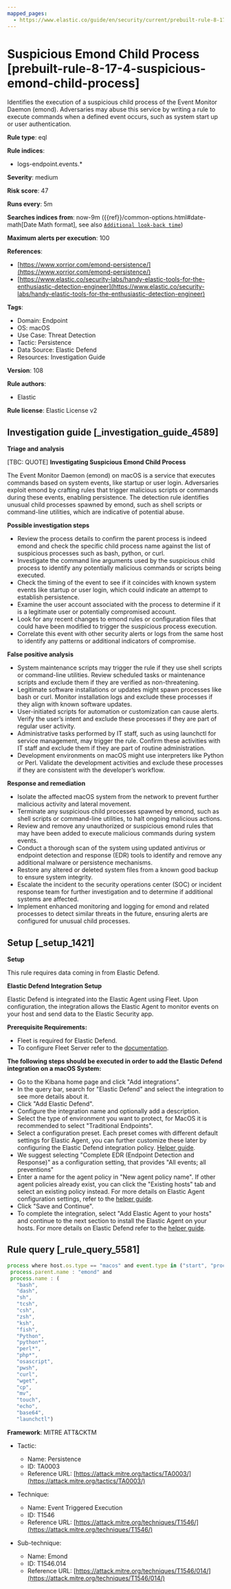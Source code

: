 ```yaml
---
mapped_pages:
  - https://www.elastic.co/guide/en/security/current/prebuilt-rule-8-17-4-suspicious-emond-child-process.html
---
```


# Suspicious Emond Child Process [prebuilt-rule-8-17-4-suspicious-emond-child-process]

Identifies the execution of a suspicious child process of the Event Monitor Daemon (emond). Adversaries may abuse this service by writing a rule to execute commands when a defined event occurs, such as system start up or user authentication.

**Rule type**: eql

**Rule indices**:

* logs-endpoint.events.*

**Severity**: medium

**Risk score**: 47

**Runs every**: 5m

**Searches indices from**: now-9m ({{ref}}/common-options.html#date-math[Date Math format], see also [`Additional look-back time`](docs-content://solutions/security/detect-and-alert/create-detection-rule.md#rule-schedule))

**Maximum alerts per execution**: 100

**References**:

* [https://www.xorrior.com/emond-persistence/](https://www.xorrior.com/emond-persistence/)
* [https://www.elastic.co/security-labs/handy-elastic-tools-for-the-enthusiastic-detection-engineer](https://www.elastic.co/security-labs/handy-elastic-tools-for-the-enthusiastic-detection-engineer)

**Tags**:

* Domain: Endpoint
* OS: macOS
* Use Case: Threat Detection
* Tactic: Persistence
* Data Source: Elastic Defend
* Resources: Investigation Guide

**Version**: 108

**Rule authors**:

* Elastic

**Rule license**: Elastic License v2

## Investigation guide [_investigation_guide_4589]

**Triage and analysis**

[TBC: QUOTE]
**Investigating Suspicious Emond Child Process**

The Event Monitor Daemon (emond) on macOS is a service that executes commands based on system events, like startup or user login. Adversaries exploit emond by crafting rules that trigger malicious scripts or commands during these events, enabling persistence. The detection rule identifies unusual child processes spawned by emond, such as shell scripts or command-line utilities, which are indicative of potential abuse.

**Possible investigation steps**

* Review the process details to confirm the parent process is indeed emond and check the specific child process name against the list of suspicious processes such as bash, python, or curl.
* Investigate the command line arguments used by the suspicious child process to identify any potentially malicious commands or scripts being executed.
* Check the timing of the event to see if it coincides with known system events like startup or user login, which could indicate an attempt to establish persistence.
* Examine the user account associated with the process to determine if it is a legitimate user or potentially compromised account.
* Look for any recent changes to emond rules or configuration files that could have been modified to trigger the suspicious process execution.
* Correlate this event with other security alerts or logs from the same host to identify any patterns or additional indicators of compromise.

**False positive analysis**

* System maintenance scripts may trigger the rule if they use shell scripts or command-line utilities. Review scheduled tasks or maintenance scripts and exclude them if they are verified as non-threatening.
* Legitimate software installations or updates might spawn processes like bash or curl. Monitor installation logs and exclude these processes if they align with known software updates.
* User-initiated scripts for automation or customization can cause alerts. Verify the user’s intent and exclude these processes if they are part of regular user activity.
* Administrative tasks performed by IT staff, such as using launchctl for service management, may trigger the rule. Confirm these activities with IT staff and exclude them if they are part of routine administration.
* Development environments on macOS might use interpreters like Python or Perl. Validate the development activities and exclude these processes if they are consistent with the developer’s workflow.

**Response and remediation**

* Isolate the affected macOS system from the network to prevent further malicious activity and lateral movement.
* Terminate any suspicious child processes spawned by emond, such as shell scripts or command-line utilities, to halt ongoing malicious actions.
* Review and remove any unauthorized or suspicious emond rules that may have been added to execute malicious commands during system events.
* Conduct a thorough scan of the system using updated antivirus or endpoint detection and response (EDR) tools to identify and remove any additional malware or persistence mechanisms.
* Restore any altered or deleted system files from a known good backup to ensure system integrity.
* Escalate the incident to the security operations center (SOC) or incident response team for further investigation and to determine if additional systems are affected.
* Implement enhanced monitoring and logging for emond and related processes to detect similar threats in the future, ensuring alerts are configured for unusual child processes.


## Setup [_setup_1421]

**Setup**

This rule requires data coming in from Elastic Defend.

**Elastic Defend Integration Setup**

Elastic Defend is integrated into the Elastic Agent using Fleet. Upon configuration, the integration allows the Elastic Agent to monitor events on your host and send data to the Elastic Security app.

**Prerequisite Requirements:**

* Fleet is required for Elastic Defend.
* To configure Fleet Server refer to the [documentation](docs-content://reference/ingestion-tools/fleet/fleet-server.md).

**The following steps should be executed in order to add the Elastic Defend integration on a macOS System:**

* Go to the Kibana home page and click "Add integrations".
* In the query bar, search for "Elastic Defend" and select the integration to see more details about it.
* Click "Add Elastic Defend".
* Configure the integration name and optionally add a description.
* Select the type of environment you want to protect, for MacOS it is recommended to select "Traditional Endpoints".
* Select a configuration preset. Each preset comes with different default settings for Elastic Agent, you can further customize these later by configuring the Elastic Defend integration policy. [Helper guide](docs-content://solutions/security/configure-elastic-defend/configure-an-integration-policy-for-elastic-defend.md).
* We suggest selecting "Complete EDR (Endpoint Detection and Response)" as a configuration setting, that provides "All events; all preventions"
* Enter a name for the agent policy in "New agent policy name". If other agent policies already exist, you can click the "Existing hosts" tab and select an existing policy instead. For more details on Elastic Agent configuration settings, refer to the [helper guide](docs-content://reference/ingestion-tools/fleet/agent-policy.md).
* Click "Save and Continue".
* To complete the integration, select "Add Elastic Agent to your hosts" and continue to the next section to install the Elastic Agent on your hosts. For more details on Elastic Defend refer to the [helper guide](docs-content://solutions/security/configure-elastic-defend/install-elastic-defend.md).


## Rule query [_rule_query_5581]

```js
process where host.os.type == "macos" and event.type in ("start", "process_started") and
 process.parent.name : "emond" and
 process.name : (
   "bash",
   "dash",
   "sh",
   "tcsh",
   "csh",
   "zsh",
   "ksh",
   "fish",
   "Python",
   "python*",
   "perl*",
   "php*",
   "osascript",
   "pwsh",
   "curl",
   "wget",
   "cp",
   "mv",
   "touch",
   "echo",
   "base64",
   "launchctl")
```

**Framework**: MITRE ATT&CKTM

* Tactic:

    * Name: Persistence
    * ID: TA0003
    * Reference URL: [https://attack.mitre.org/tactics/TA0003/](https://attack.mitre.org/tactics/TA0003/)

* Technique:

    * Name: Event Triggered Execution
    * ID: T1546
    * Reference URL: [https://attack.mitre.org/techniques/T1546/](https://attack.mitre.org/techniques/T1546/)

* Sub-technique:

    * Name: Emond
    * ID: T1546.014
    * Reference URL: [https://attack.mitre.org/techniques/T1546/014/](https://attack.mitre.org/techniques/T1546/014/)



